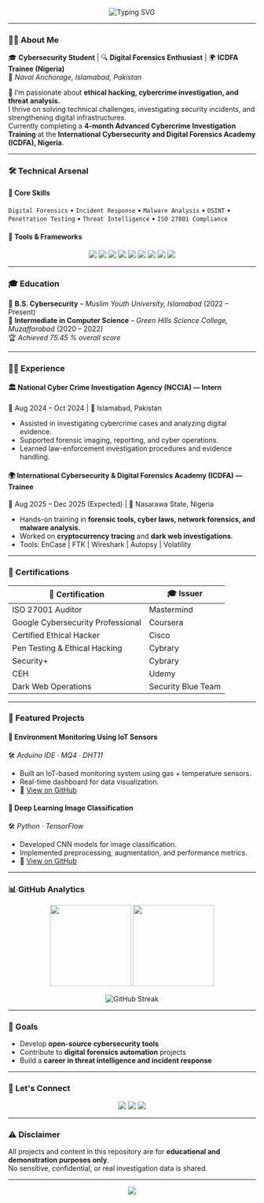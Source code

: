 <!-- ========================================= -->
<!--      🌐 Ahtisham Tanveer GitHub README    -->
<!-- ========================================= -->

<!-- Animated Header -->
<p align="center">
  <img src="https://readme-typing-svg.herokuapp.com?font=Fira+Code&pause=1000&center=true&vCenter=true&width=650&lines=👋+Hi%2C+I'm+Ahtisham+Tanveer!;Cybersecurity+Student+%7C+Digital+Forensics+Enthusiast;ICDFA+Nigeria+Trainee+%7C;Passionate+About+Threat+Intelligence+%26+Forensics" alt="Typing SVG" />
</p>

---

### 🧑‍💻 About Me  

🎓 **Cybersecurity Student** | 🔍 **Digital Forensics Enthusiast** | 🌍 **ICDFA Trainee (Nigeria)**  
📍 *Naval Anchorage, Islamabad, Pakistan*  

💬 I’m passionate about **ethical hacking, cybercrime investigation, and threat analysis.**  
I thrive on solving technical challenges, investigating security incidents, and strengthening digital infrastructures.  
Currently completing a **4-month Advanced Cybercrime Investigation Training** at the **International Cybersecurity and Digital Forensics Academy (ICDFA), Nigeria**.

---

### 🛠️ Technical Arsenal  

#### 🧠 Core Skills  
`Digital Forensics` • `Incident Response` • `Malware Analysis` • `OSINT` • `Penetration Testing` • `Threat Intelligence` • `ISO 27001 Compliance`

#### 🧰 Tools & Frameworks  

<p align="center">
  <img src="https://img.shields.io/badge/Wireshark-1679A7?style=for-the-badge&logo=wireshark&logoColor=white"/>
  <img src="https://img.shields.io/badge/Autopsy-00599C?style=for-the-badge&logoColor=white"/>
  <img src="https://img.shields.io/badge/FTK-0078D4?style=for-the-badge&logoColor=white"/>
  <img src="https://img.shields.io/badge/Volatility-3C3C3D?style=for-the-badge&logoColor=white"/>
  <img src="https://img.shields.io/badge/Metasploit-2E86C1?style=for-the-badge&logoColor=white"/>
  <img src="https://img.shields.io/badge/Nmap-3A75C4?style=for-the-badge&logoColor=white"/>
  <img src="https://img.shields.io/badge/Linux-333333?style=for-the-badge&logo=linux&logoColor=white"/>
  <img src="https://img.shields.io/badge/Windows-0078D6?style=for-the-badge&logo=windows&logoColor=white"/>
  <img src="https://img.shields.io/badge/Python-3776AB?style=for-the-badge&logo=python&logoColor=white"/>
</p>

---

### 🎓 Education  

📘 **B.S. Cybersecurity** – *Muslim Youth University, Islamabad* (2022 – Present)  
📗 **Intermediate in Computer Science** – *Green Hills Science College, Muzaffarabad* (2020 – 2022)  
🏆 *Achieved 75.45 % overall score*

---

### 🧑‍💼 Experience  

#### 🏛 National Cyber Crime Investigation Agency (NCCIA) — Intern  
📆 Aug 2024 – Oct 2024 | 📍 Islamabad, Pakistan  
- Assisted in investigating cybercrime cases and analyzing digital evidence.  
- Supported forensic imaging, reporting, and cyber operations.  
- Learned law-enforcement investigation procedures and evidence handling.

#### 🌍 International Cybersecurity & Digital Forensics Academy (ICDFA) — Trainee  
📆 Aug 2025 – Dec 2025 (Expected) | 📍 Nasarawa State, Nigeria  
- Hands-on training in **forensic tools, cyber laws, network forensics, and malware analysis.**  
- Worked on **cryptocurrency tracing** and **dark web investigations**.  
- Tools: EnCase | FTK | Wireshark | Autopsy | Volatility

---

### 🧾 Certifications  

| 🏅 Certification | 🎓 Issuer |
|------------------|-----------|
| ISO 27001 Auditor | Mastermind |
| Google Cybersecurity Professional | Coursera |
| Certified Ethical Hacker | Cisco |
| Pen Testing & Ethical Hacking | Cybrary |
| Security+ | Cybrary |
| CEH | Udemy |
| Dark Web Operations | Security Blue Team |

---

### 🧩 Featured Projects  

#### 🔹 Environment Monitoring Using IoT Sensors  
🛠 *Arduino IDE · MQ4 · DHT11*  
- Built an IoT-based monitoring system using gas + temperature sensors.  
- Real-time dashboard for data visualization.  
- 📂 [View on GitHub](https://github.com/yourusername/Environment-Monitoring-Using-IOT-Sensors)

#### 🔹 Deep Learning Image Classification  
🛠 *Python · TensorFlow*  
- Developed CNN models for image classification.  
- Implemented preprocessing, augmentation, and performance metrics.  
- 📂 [View on GitHub](https://github.com/yourusername/Deep_Learning_Image_Classification_Project)

---

### 📊 GitHub Analytics  

<p align="center">
  <img src="https://github-readme-stats.vercel.app/api?username=yourusername&show_icons=true&theme=tokyonight&hide_border=true" height="165px"/>
  <img src="https://github-readme-stats.vercel.app/api/top-langs/?username=yourusername&layout=compact&theme=tokyonight&hide_border=true" height="165px"/>
</p>

<p align="center">
  <img src="https://github-readme-streak-stats.herokuapp.com?user=yourusername&theme=tokyonight&hide_border=true" alt="GitHub Streak"/>
</p>

---

### 🚀 Goals  

- Develop **open-source cybersecurity tools**  
- Contribute to **digital forensics automation** projects  
- Build a **career in threat intelligence and incident response**  

---

### 💬 Let's Connect  

<p align="center">
  <a href="mailto:bcy222002@myu.edu.pk"><img src="https://img.shields.io/badge/Email-D14836?style=for-the-badge&logo=gmail&logoColor=white"/></a>
  <a href="https://www.linkedin.com/in/muhammad-ahtisham-0b36b0316"><img src="https://img.shields.io/badge/LinkedIn-0A66C2?style=for-the-badge&logo=linkedin&logoColor=white"/></a>
  <a href="https://github.com/yourusername"><img src="https://img.shields.io/badge/GitHub-181717?style=for-the-badge&logo=github&logoColor=white"/></a>
</p>

---

### ⚠️ Disclaimer  
All projects and content in this repository are for **educational and demonstration purposes only**.  
No sensitive, confidential, or real investigation data is shared.

---

<p align="center">
  <img src="https://capsule-render.vercel.app/api?type=waving&color=0:00264D,100:0078D4&height=100&section=footer"/>
</p>
